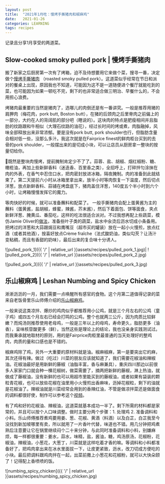 ```yaml
---
layout: post
title:  "2021年1月吃：慢烤手撕猪肉和椒麻鸡"
date:   2021-01-26
categories: LEARNING
tags: recipes
---
```


记录且分享1月享受的两道菜。

## Slow-cooked smoky pulled pork | 慢烤手撕猪肉

搬了新家之后厨房第一次有了烤箱，迫不及待想要用它来做个菜，搜寻一番，决定做个[慢烤手撕猪肉](https://youtu.be/hFd8vijqBzI?t=332) （roasted smoky pulled pork）。这道菜似乎经常在节日和派对的餐桌上出现，原因我也不知道，可能因为这不是一道随便进个餐厅就能吃到的菜，也可能因为如果一顿吃不完，剩下的也非常适合做三明治、早餐什么的，不会用担心浪费。

烤猪肉最重要的当然是猪肉了，选哪儿的肉倒还是有一番讲究。一般是推荐用猪的肩胛肉（梅花肉，pork butt, Boston butt），在猪的后颈肉之后里脊肉之前偏上的一部分，大约在人的背阔肌的部分吧（瞎说的）。这块肉的特点是肥瘦相间并且脂肪的纹路跟和牛相似（大理石纹路的油花），经过长时间的烤或煮，肉脂融掉，风味全部释放出来非常浓郁。要是没有pork butt, pork shoulder也行，但脂肪含量会相对低一些，没那么多汁。我这次就是在Fairprice finest的鲜肉柜台买到的去骨的pork shoulder，一般摆出来的是切成小块，可以让店员从厨房拿一整块的按量切给你。

既然是整块肉慢烤，提前腌制肯定少不了了。蒜蓉、盐、胡椒、烟红椒粉、糖、橄榄油，再加上些新鲜香料（迷迭香、百里香之类），全招呼上，打碎拌匀涂抹在肉的外表，在香气中忍住口水，把肉密封放进冰箱，隔夜腌制。肉的准备到此就结束了。第二天提前六小时从冰箱里拿出来，放半小时等肉恢复一下温度，然后切点洋葱，放点新鲜香料、蒜铺在烤盘底下，猪肉盖住洋葱，140度五个半小时到六个小时，让烤箱慢慢发挥它的魔力。

等肉快好的时候，就可以准备蘸料和配菜了。 一般手撕猪肉会配上蛋黄酱为主的蘸料（蛋黄酱，盐胡椒，蜂蜜，辣酱，芥末酱），然后下着面包、饼等面食，夹点新鲜洋葱、腌黄瓜、番茄吃，这样的吃法很适合派对。不过我想再配上些蔬菜，模仿Jamie Oliver的[做法](https://www.youtube.com/watch?v=V67aiurjnAE&ab_channel=JamieOliver)，准备些叶子类的蔬菜，盐水中汆烫后沥水切成小条备用。把烤过的洋葱和大蒜跟焗豆和鹰嘴豆（超市买的罐装）放在一起小火慢煎，放点红酒（或者其他酒），按喜好放点Crème fraîche（法式酸奶油，类似勾芡？让汤汁变粘稠，而且有香甜的奶味），最后出来的复合味十分诱人。


![pulled_pork_1]({{ '/' | relative_url }}assets/recipes/pulled_pork_1.jpg)|  ![pulled_pork_2]({{ '/' | relative_url }}assets/recipes/pulled_pork_2.jpg)

![pulled_pork_3]({{ '/' | relative_url }}assets/recipes/pulled_pork_3.jpg)

## 乐山椒麻鸡 | Leshan Numbing and Spicy Chicken

淅淅沥沥的一月，我们需要一点唤醒所有感官的食物。这个月第二道值得记录的菜来自老饭骨里乐山师傅介绍的[乐山椒麻鸡](https://www.youtube.com/watch?v=nqHMWAbLldU&ab_channel=%E8%80%81%E9%A5%AD%E9%AA%A8)。

一般来说这类凉拌、爆炒的鸡肉似乎都推荐用小公鸡，就是三个月左右的公鸡（童子鸡）或四五个月左右已经会打鸣的公鸡，整个也就两三公斤，因为肉质比较鲜嫩？而炖汤则推荐使用老母鸡，一般是三年以上的母鸡，寿命更久，脂肪更多（油香），呈味核苷酸更多（鲜），当然这些是理论上的结论，我也没亲身实践测试过。而我秉承就地取材的原则，用的是Fairprice肉柜里最普通的当天处理好的整鸡肉，肉质的量和口感也是不错的。

椒麻鸡除了鸡，另外一大重要的原材料就是油。椒麻椒麻，第一是要突出它的麻，其次还得有辣。做过（吃过）川菜的朋友应该就知道了，我们需要花椒油和辣椒油。花椒油最好是用新鲜的藤椒（油脂丰富，香与麻兼具），重庆四川那边以前很多人家家门口就会种一棵花椒树，做菜需要了，摘两把新鲜的藤椒，淋上热油，就做成了藤椒油，没有新鲜的也可以用超市里能买到的藤椒油，或者如果有袋装的颗粒青花椒，也可以放些花椒在油里用小火慢煎出香麻味，沥掉花椒粒，剩下的油就是花椒油了。辣椒油就是川菜经常会用到的香辣红油，不管是做凉拌菜还是做面食的调料都很好使，制作可以参考这个[视频](https://www.youtube.com/watch?v=im89-TJoks4&ab_channel=%E5%BB%9A%E5%AD%90%E8%AA%AA%E8%8F%9C)。

有了鸡和好的花椒油、辣椒油，这道菜就基本成功一半了。剩下所需的材料都是家常的，并且可以按个人口味调整。做时主要分两个步骤：1. 处理鸡 2. 准备调料和小料。乐山师傅推荐煮鸡要用姜、葱、花椒、黄酒（料酒）以及白芷，白芷我至今没找到新加坡哪里有卖，所以就用了一片香叶代替，味道也不错。用几分钟把鸡煮熟后注意要让它在锅里继续闷个二十来分钟，与此同时准备调料和小料，别嫌麻烦，每一样都很重要：姜水，蒜水，味精，盐，酱油，糖，鸡汤原汤，花椒粉，花椒油，辣椒油，小葱花，大葱丁，川菜就是这样吃着才香的嘛。等调料和小料都准备好了，把鸡肉拿出来在冰水里面拔一下，让皮更紧致，沥水，改刀切成方便吃的小块。最后把调料跟鸡肉拌在一起，出菜前撒上小葱花和花椒粉，就可以大快朵颐了！记得配上香喷喷的饭。

![numbing_spicy_chicken]({{ '/' | relative_url }}assets/recipes/numbing_spicy_chicken.jpg)